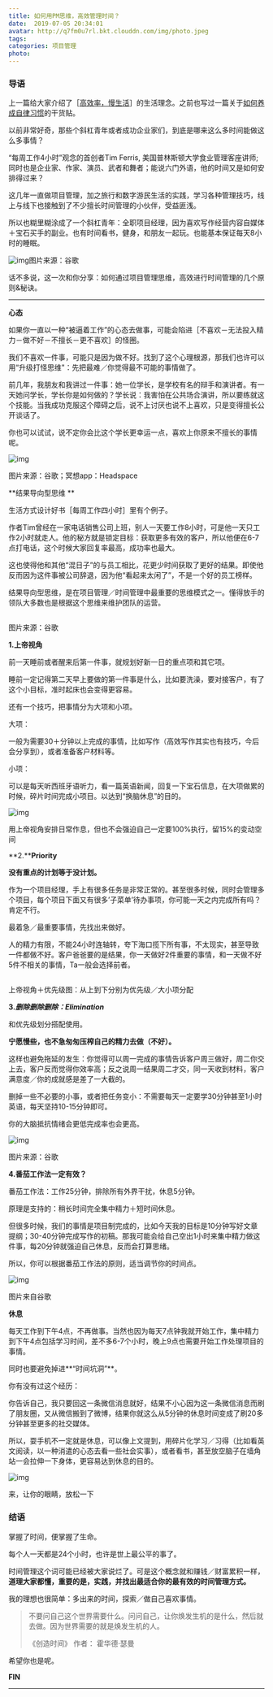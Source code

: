 ```yaml
---
title: 如何用PM思维，高效管理时间？
date:  2019-07-05 20:34:01
avatar: http://q7fm0u7rl.bkt.clouddn.com/img/photo.jpeg
tags: 
categories: 项目管理
photo: 
---
```


### **导语**

上一篇给大家介绍了［[高效率，慢生活](http://mp.weixin.qq.com/s?__biz=MzU4NjY5NjQxMw==&mid=2247484498&idx=1&sn=5a49e5fdf24751e5442480153fe619da&chksm=fdf617e0ca819ef6c5bf9ff69bab83666624f0d28a28fa01b3c3805efee38423c9c74af978f6&scene=21#wechat_redirect)］的生活理念。之前也写过一篇关于[如何养成自律习惯](http://mp.weixin.qq.com/s?__biz=MzU4NjY5NjQxMw==&mid=2247484208&idx=1&sn=27119b45675a1605e793be97014a6656&chksm=fdf61082ca81999495f87a172ad60fec23f33280895436e244cd678b3acc4b4c6efe3a58aad6&scene=21#wechat_redirect)的干货贴。

 

以前非常好奇，那些个斜杠青年或者成功企业家们，到底是哪来这么多时间能做这么多事情？


“每周工作4小时”观念的首创者Tim Ferris, 美国普林斯顿大学食业管理客座讲师; 同时也是企业家、作家、演员、武者和舞者；能说六门外语，他的时间又是如何安排得过来？



这几年一直做项目管理，加之旅行和数字游民生活的实践，学习各种管理技巧，线上与线下也接触到了不少擅长时间管理的小伙伴，受益匪浅。



所以也糊里糊涂成了一个斜杠青年：全职项目经理，因为喜欢写作经营内容自媒体＋宝石买手的副业。也有时间看书，健身，和朋友一起玩。也能基本保证每天8小时的睡眠。





![img](http://q7fm0u7rl.bkt.clouddn.com//img640-20200406231156034.jpeg)图片来源：谷歌



话不多说，这一次和你分享：如何通过项目管理思维，高效进行时间管理的几个原则&秘诀。





------





**心态**



如果你一直以一种“被逼着工作”的心态去做事，可能会陷进［不喜欢－无法投入精力－做不好－不擅长－更不喜欢］的怪圈。

 

我们不喜欢一件事，可能只是因为做不好。找到了这个心理根源，那我们也许可以用“升级打怪思维"：先把最难／你觉得最不可能的事情做了。

 

前几年，我朋友和我讲过一件事：她一位学长，是学校有名的辩手和演讲者。有一天她问学长，学长你是如何做的？学长说：我害怕在公共场合演讲，所以要练就这个技能。当我成功克服这个障碍之后，说不上讨厌也说不上喜欢，只是变得擅长公开谈话了。

 

你也可以试试，说不定你会比这个学长更幸运一点，喜欢上你原来不擅长的事情呢。





![img](http://q7fm0u7rl.bkt.clouddn.com//img640-20200406231200392.jpeg)

 图片来源：谷歌；冥想app：Headspace                





**结果导向型思维
**





生活方式设计好书［每周工作四小时］里有个例子。 



作者Tim曾经在一家电话销售公司上班，别人一天要工作8小时，可是他一天只工作2小时就走人。他的秘方就是锁定目标：获取更多有效的客户，所以他便在6-7点打电话，这个时候大家回复率最高，成功率也最大。



这也使得他和其他“混日子”的与员工相比，花更少时间获取了更好的结果。即使他反而因为这件事被公司辞退，因为他“看起来太闲了”，不是一个好的员工榜样。



结果导向型思维，是在项目管理／时间管理中最重要的思维模式之一。懂得放手的领队大多数也是根据这个思维来维护团队的运营。



![img](data:image/gif;base64,iVBORw0KGgoAAAANSUhEUgAAAAEAAAABCAYAAAAfFcSJAAAADUlEQVQImWNgYGBgAAAABQABh6FO1AAAAABJRU5ErkJggg==)

图片来源：谷歌



**1.上帝视角**





前一天睡前或者醒来后第一件事，就规划好新一日的重点项和其它项。



睡前一定记得第二天早上要做的第一件事是什么，比如要洗澡，要对接客户，有了这个小目标，准时起床也会变得更容易。



还有一个技巧，把事情分为大项和小项。



大项：

一般为需要30＋分钟以上完成的事情，比如写作（高效写作其实也有技巧，今后会分享到），或者准备客户材料等。



小项：

可以是每天听西班牙语听力，看一篇英语新闻，回复一下宝石信息，在大项做累的时候，碎片时间完成小项目。以达到“换脑休息”的目的。



![img](http://q7fm0u7rl.bkt.clouddn.com//img640-20200406231205229.jpeg)

用上帝视角安排日常作息，但也不会强迫自己一定要100%执行，留15%的变动空间                               



**2.****Priority** 



**没有重点的计划等于没计划。**

 

作为一个项目经理，手上有很多任务是非常正常的。甚至很多时候，同时会管理多个项目，每个项目下面又有很多’子菜单’待办事项，你可能一天之内完成所有吗？肯定不行。



最着急／最重要事情，先找出来做好。



人的精力有限，不能24小时连轴转，夸下海口揽下所有事，不太现实，甚至导致一件都做不好。客户爸爸要的是结果，你一天做好2件重要的事情，和一天做不好5件不相关的事情，Ta一般会选择前者。



![img](data:image/gif;base64,iVBORw0KGgoAAAANSUhEUgAAAAEAAAABCAYAAAAfFcSJAAAADUlEQVQImWNgYGBgAAAABQABh6FO1AAAAABJRU5ErkJggg==)

上帝视角＋优先级图：从上到下分别为优先级／大小项分配                                   



**3.*删除删除删除：Elimination***



和优先级划分搭配使用。



**宁愿慢些，也不急匆匆压榨自己的精力去做（不好）。**



这样也避免拖延的发生：你觉得可以周一完成的事情告诉客户周三做好，周二你交上去，客户反而觉得你效率高；反之说周一结果周二才交，同一天收到材料，客户满意度／你的成就感是差了一大截的。



删掉一些不必要的小事，或者把任务变小：不需要每天一定要学30分钟甚至1小时英语，每天坚持10-15分钟即可。



你的大脑抵抗情绪会更低完成率也会更高。



![img](http://q7fm0u7rl.bkt.clouddn.com//img640-20200406231308594.jpeg)

图片来源：谷歌



**4.番茄工作法一定有效？**



番茄工作法：工作25分钟，排除所有外界干扰，休息5分钟。



原理是支持的：稍长时间完全集中精力＋短时间休息。



但很多时候，我们的事情是项目制完成的，比如今天我的目标是10分钟写好文章提纲；30-40分钟完成写作的初稿。那我可能会给自己空出1小时来集中精力做这件事，每20分钟就强迫自己休息，反而会打算思绪。



所以，你可以根据番茄工作法的原则，适当调节你的时间点。



![img](http://q7fm0u7rl.bkt.clouddn.com//img640-20200406231334283.jpeg)

图片来自谷歌





**休息**



每天工作到下午4点，不再做事。当然也因为每天7点钟我就开始工作，集中精力到下午4点包括学习时间，差不多6-7个小时，晚上9点也需要开始工作处理项目的事情。



同时也要避免掉进**“时间坑洞”**。



你有没有过这个经历：

你告诉自己，我只要回这一条微信消息就好，结果不小心因为这一条微信消息而刷了朋友圈，又从微信搬到了微博，结果你就这么从5分钟的休息时间变成了刷20多分钟甚至更多的社交媒体。



所以，耍手机不一定就是休息，可以像上文提到，用碎片化学习／习得（比如看英文阅读，以一种消遣的心态去看一些社会实事），或者看书，甚至放空脑子在墙角站一会拉伸一下身体，更容易达到休息的目的。



![img](http://q7fm0u7rl.bkt.clouddn.com//img640-20200406231344864.jpeg)

来，让你的眼睛，放松一下





### **结语**



掌握了时间，便掌握了生命。

 

每个人一天都是24个小时，也许是世上最公平的事了。



时间管理这个词可能已经被大家说烂了。可是这个概念就和赚钱／财富累积一样，**道理大家都懂，重要的是，实践，并找出最适合你的最有效的时间管理方式。**

 

我的理想也很简单：多出来的时间，探索／做自己喜欢事情。



> 不要问自己这个世界需要什么。问问自己，让你焕发生机的是什么，然后就去做。因为世界需要的就是焕发生机的人。
>
> 《创造时间》 作者： 霍华德·瑟曼



希望你也是呢。





**FIN**

***

